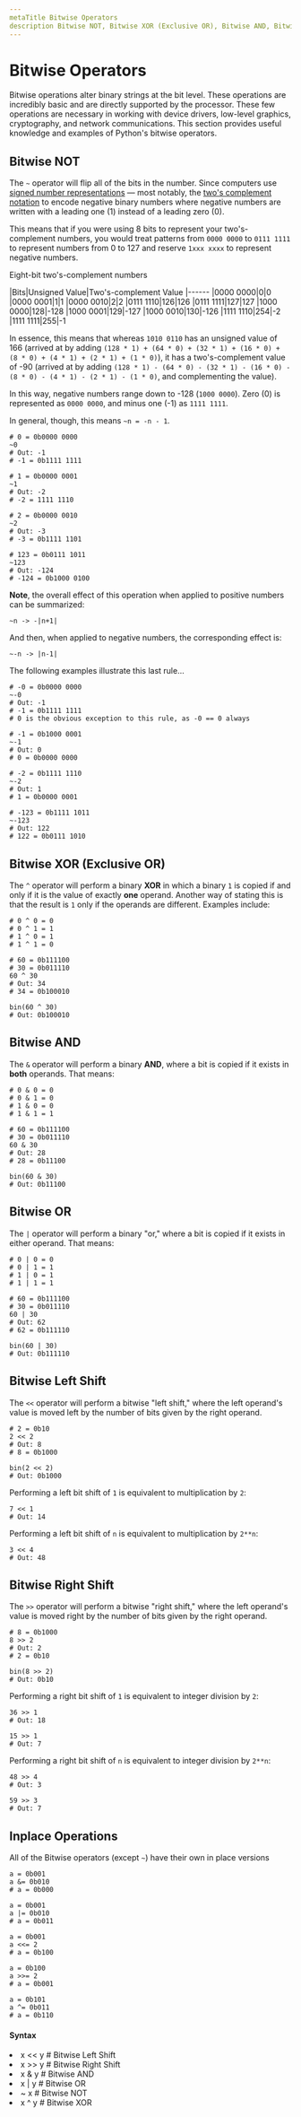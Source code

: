 ```yaml
---
metaTitle Bitwise Operators
description Bitwise NOT, Bitwise XOR (Exclusive OR), Bitwise AND, Bitwise OR, Bitwise Left Shift, Bitwise Right Shift, Inplace Operations
---
```


# Bitwise Operators


Bitwise operations alter binary strings at the bit level. These operations are incredibly basic and are directly supported by the processor. These few operations are necessary in working with device drivers, low-level graphics, cryptography, and network communications. This section provides useful knowledge and examples of Python's bitwise operators.



## Bitwise NOT


The `~` operator will flip all of the bits in the number. Since computers use [signed number representations](https://en.wikipedia.org/wiki/Signed_number_representations) — most notably, the [two's complement notation](https://en.wikipedia.org/wiki/Two%27s_complement) to encode negative binary numbers where negative numbers are written with a leading one (1) instead of a leading zero (0).

This means that if you were using 8 bits to represent your two's-complement numbers, you would treat patterns from `0000 0000` to `0111 1111` to represent numbers from 0 to 127 and reserve `1xxx xxxx` to represent negative numbers.

Eight-bit two's-complement numbers

|Bits|Unsigned Value|Two's-complement Value
|------
|0000 0000|0|0
|0000 0001|1|1
|0000 0010|2|2
|0111 1110|126|126
|0111 1111|127|127
|1000 0000|128|-128
|1000 0001|129|-127
|1000 0010|130|-126
|1111 1110|254|-2
|1111 1111|255|-1

In essence, this means that whereas `1010 0110` has an unsigned value of 166 (arrived at by adding `(128 * 1) + (64 * 0) + (32 * 1) + (16 * 0) + (8 * 0) + (4 * 1) + (2 * 1) + (1 * 0)`), it has a two's-complement value of -90 (arrived at by adding `(128 * 1) - (64 * 0) - (32 * 1) - (16 * 0) - (8 * 0) - (4 * 1) - (2 * 1) - (1 * 0)`, and complementing the value).

In this way, negative numbers range down to -128 (`1000 0000`). Zero (0) is represented as `0000 0000`, and  minus one (-1) as `1111 1111`.

In general, though, this means `~n = -n - 1`.

```
# 0 = 0b0000 0000
~0
# Out: -1
# -1 = 0b1111 1111
    
# 1 = 0b0000 0001
~1
# Out: -2
# -2 = 1111 1110

# 2 = 0b0000 0010
~2
# Out: -3
# -3 = 0b1111 1101

# 123 = 0b0111 1011
~123
# Out: -124
# -124 = 0b1000 0100

```

**Note**, the overall effect of this operation when applied to positive numbers can be summarized:

> 
`~n -> -|n+1|`


And then, when applied to negative numbers, the corresponding effect is:

> 
`~-n -> |n-1|`


The following examples illustrate this last rule...

```
# -0 = 0b0000 0000
~-0
# Out: -1 
# -1 = 0b1111 1111
# 0 is the obvious exception to this rule, as -0 == 0 always
    
# -1 = 0b1000 0001
~-1
# Out: 0
# 0 = 0b0000 0000

# -2 = 0b1111 1110
~-2
# Out: 1
# 1 = 0b0000 0001

# -123 = 0b1111 1011
~-123
# Out: 122
# 122 = 0b0111 1010

```



## Bitwise XOR (Exclusive OR)


The `^` operator will perform a binary **XOR** in which a binary `1` is copied if and only if it is the value of exactly **one** operand. Another way of stating this is that the result is `1` only if the operands are different. Examples include:

```
# 0 ^ 0 = 0
# 0 ^ 1 = 1
# 1 ^ 0 = 1
# 1 ^ 1 = 0

# 60 = 0b111100
# 30 = 0b011110
60 ^ 30
# Out: 34
# 34 = 0b100010

bin(60 ^ 30)
# Out: 0b100010

```



## Bitwise AND


The `&` operator will perform a binary **AND**, where a bit is copied if it exists in **both** operands. That means:

```
# 0 & 0 = 0
# 0 & 1 = 0
# 1 & 0 = 0
# 1 & 1 = 1

# 60 = 0b111100
# 30 = 0b011110
60 & 30
# Out: 28
# 28 = 0b11100

bin(60 & 30)
# Out: 0b11100

```



## Bitwise OR


The `|` operator will perform a binary "or," where a bit is copied if it exists in either operand. That means:

```
# 0 | 0 = 0
# 0 | 1 = 1 
# 1 | 0 = 1
# 1 | 1 = 1

# 60 = 0b111100 
# 30 = 0b011110
60 | 30
# Out: 62
# 62 = 0b111110

bin(60 | 30)
# Out: 0b111110

```



## Bitwise Left Shift


The `<<` operator will perform a bitwise "left shift," where the left operand's value is moved left by the number of bits given by the right operand.

```
# 2 = 0b10
2 << 2
# Out: 8
# 8 = 0b1000

bin(2 << 2)
# Out: 0b1000

```

Performing a left bit shift of `1` is equivalent to multiplication by `2`:

```
7 << 1
# Out: 14

```

Performing a left bit shift of `n` is equivalent to multiplication by `2**n`:

```
3 << 4
# Out: 48

```



## Bitwise Right Shift


The `>>` operator will perform a bitwise "right shift," where the left operand's value is moved right by the number of bits given by the right operand.

```
# 8 = 0b1000
8 >> 2
# Out: 2
# 2 = 0b10

bin(8 >> 2)
# Out: 0b10

```

Performing a right bit shift of `1` is equivalent to integer division by `2`:

```
36 >> 1
# Out: 18

15 >> 1
# Out: 7

```

Performing a right bit shift of `n` is equivalent to integer division by `2**n`:

```
48 >> 4
# Out: 3

59 >> 3
# Out: 7

```



## Inplace Operations


All of the Bitwise operators (except `~`) have their own in place versions

```
a = 0b001
a &= 0b010 
# a = 0b000

a = 0b001
a |= 0b010 
# a = 0b011

a = 0b001
a <<= 2 
# a = 0b100

a = 0b100
a >>= 2 
# a = 0b001

a = 0b101
a ^= 0b011 
# a = 0b110

```



#### Syntax


<li>
x << y  # Bitwise Left Shift
</li>
<li>
x >> y # Bitwise Right Shift
</li>
<li>
x & y  # Bitwise AND
</li>
<li>
x | y  # Bitwise OR
</li>
<li>
~ x    # Bitwise NOT
</li>
<li>
x ^ y  # Bitwise XOR
</li>

